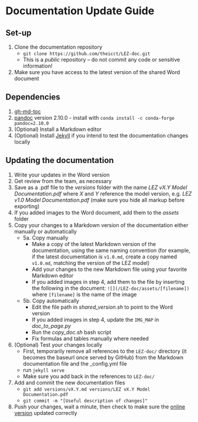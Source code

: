 # Documentation Update Guide

## Set-up

1. Clone the documentation repository
   - `git clone https://github.com/theicct/LEZ-doc.git`
   - This is a _public_ repository – do not commit any code or sensitive information!
2. Make sure you have access to the latest version of the shared Word document

## Dependencies
1. [gh-md-toc](https://github.com/ekalinin/github-markdown-toc)
2. [pandoc](https://pandoc.org/index.html) version 2.10.0 - install with `conda install -c conda-forge pandoc=2.10.0`
3. (Optional) Install a Markdown editor
4. (Optional) Install [Jekyll](https://jekyllrb.com/) if you intend to test the documentation changes locally


## Updating the documentation

1. Write your updates in the Word version
2. Get review from the team, as necessary
3. Save as a .pdf file to the _versions_ folder with the name _LEZ vX.Y Model Documentation.pdf_ where _X_ and _Y_ reference the model version, e.g. _LEZ v1.0 Model Documentation.pdf_ (make sure you hide all markup before exporting)
4. If you added images to the Word document, add them to the _assets_ folder
5. Copy your changes to a Markdown version of the documentation either manually or automatically
   - 5a. Copy manually
     - Make a copy of the latest Markdown version of the documentation, using the same naming convention (for example, if the latest documentation is `v1.0.md`, create a copy named `v1.0.md`, matching the version of the LEZ model)
     - Add your changes to the new Markdown file using your favorite Markdown editor
     - If you added images in step 4, add them to the file by inserting the following in the document: `![](/LEZ-doc/assets/[filename])` where `[filename]` is the name of the image
   -  5b. Copy automatically
      - Edit the file path in _shared_version.sh_ to point to the Word version
      - If you added images in step 4, update the `IMG_MAP` in _doc_to_page.py_
      - Run the _copy_doc.sh_ bash script
      - Fix formulas and tables manually where needed
6. (Optional) Test your changes locally
   - First, temporarily remove all references to the `LEZ-doc/` directory (it becomes the baseurl once served by GitHub) from the Markdown documentation file and the _config.yml file
   - run `jekyll serve`
   - Make sure you add back in the references to `LEZ-doc/`
7. Add and commit the new documentation files
   - `git add versions/vX.Y.md versions/LEZ vX.Y Model Documentation.pdf`
   - `git commit -m "[Useful description of changes]"`
8. Push your changes, wait a minute, then check to make sure the [online version](https://theicct.github.io/LEZ-doc) updated correctly

